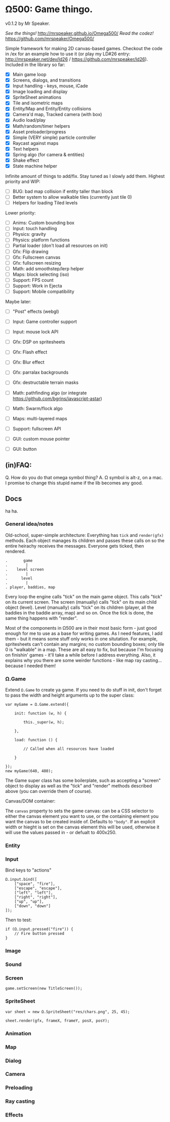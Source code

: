 # Ω500: Game thingo.

v0.1.2 by Mr Speaker.

*See the things!* http://mrspeaker.github.io/Omega500/
*Read the codez!* https://github.com/mrspeaker/Omega500/

Simple framework for making 2D canvas-based games. Checkout the code in /ex for an example how to use it (or play my LD#26 entry: http://mrspeaker.net/dev/ld26 / https://github.com/mrspeaker/ld26). Included in the library so far:

- [X] Main game loop
- [X] Screens, dialogs, and transitions
- [X] Input handling - keys, mouse, iCade
- [X] Image loading and display
- [X] SpriteSheet animations
- [X] Tile and isometric maps
- [X] Entity/Map and Entity/Entity collisions
- [X] Camera'd map, Tracked camera (with box)
- [X] Audio load/play
- [X] Math/random/timer helpers
- [X] Asset preloader/progress
- [X] Simple (VERY simple) particle controller
- [X] Raycast against maps
- [X] Text helpers
- [X] Spring algo (for camera & entities)
- [X] Shake effect
- [X] State machine helper

Infinite amount of things to add/fix. Stay tuned as I slowly add them. Highest priority and WIP:

- [ ] BUG: bad map collision if entity taller than block
- [ ] Better system to allow walkable tiles (currently just tile 0)
- [ ] Helpers for loading Tiled levels

Lower priority:

- [ ] Anims: Custom bounding box
- [ ] Input: touch handling
- [ ] Physics: gravity
- [ ] Physics: platform functions
- [ ] Partial loader (don't load all resources on init)
- [ ] Gfx: Flip drawing
- [ ] Gfx: Fullscreen canvas
- [ ] Gfx: fullscreen resizing
- [ ] Math: add smoothstep/lerp helper
- [ ] Maps: block selecting (iso)
- [ ] Support: FPS count
- [ ] Support: Work in Ejecta
- [ ] Support: Mobile compatibility

Maybe later:

- [ ] "Post" effects (webgl)
- [ ] Input: Game controller support
- [ ] Input: mouse lock API
- [ ] Gfx: DSP on spritesheets
- [ ] Gfx: Flash effect
- [ ] Gfx: Blur effect
- [ ] Gfx: parralax backgrounds
- [ ] Gfx: destructable terrain masks
- [ ] Math: pathfinding algo (or integrate https://github.com/bgrins/javascript-astar)
- [ ] Math: Swarm/flock algo
- [ ] Maps: multi-layered maps
- [ ] Support: fullscreen API
- [ ] GUI: custom mouse pointer
- [ ] GUI: button


## (in)FAQ:

Q. How do you do that omega symbol thing?
A. Ω symbol is alt-z, on a mac. I promise to change this stupid name if the lib becomes any good.


## Docs

ha ha.

### General idea/notes

Old-school, super-simple architecture: Everything has `tick` and `render(gfx)` methods. Each object manages its children and passes these calls on so the entire heirachy receives the messages. Everyone gets ticked, then rendered.

    .       game
    .        |
    .    level screen
    .        |
    .      level
    .        |
    . player, baddies, map

Every loop the engine calls "tick" on the main game object. This calls "tick" on its current screen. The screen (manually) calls "tick" on its main child object (level). Level (manually) calls "tick" on its children (player, all the baddies in the baddie array, map) and so on. Once the tick is done, the same thing happens with "render".

Most of the components in Ω500 are in their most basic form - just good enough for me to use as a base for writing games. As I need features, I add them - but it means some stuff only works in one situtation. For example, spritesheets can't contain any margins; no custom bounding boxes; only tile 0 is "walkable" in a map. These are all easy to fix, but because I'm focusing on finishin' games - it'll take a while before I address everything. Also, it explains why you there are some weirder functions - like map ray casting... because I needed them!


### Ω.Game

Extend `Ω.Game` to create ya game. If you need to do stuff in init, don't forget to pass the width and height arguments up to the super class:

    var myGame = Ω.Game.extend({

    	init: function (w, h) {

    		this._super(w, h);

    	},

    	load: function () {

    		// Called when all resources have loaded

    	}

    });
    new myGame(640, 480);

The Game super class has some boilerplate, such as accepting a "screen" object to display as well as the "tick" and "render" methods described above (you can override them of course).

Canvas/DOM container:

The `canvas` property to sets the game canvas: can be a CSS selector to either the canvas element you want to use, or the containing element you want the canvas to be created inside of. Defaults to `"body"`. If an explicit width or hieght is set on the canvas element this will be used, otherwise it will use the values passed in - or defualt to 400x250.

### Entity

### Input

Bind keys to "actions"

	Ω.input.bind([
		["space", "fire"],
		["escape", "escape"],
		["left", "left"],
		["right", "right"],
		["up", "up"],
		["down", "down"]
	]);

Then to test:

	if (Ω.input.pressed("fire")) {
		// Fire button pressed
	}

### Image

### Sound

### Screen

	game.setScreen(new TitleScreen());

### SpriteSheet

	var sheet = new Ω.SpriteSheet("res/chars.png", 25, 45);

	sheet.render(gfx, frameX, frameY, posX, posY);

### Animation

### Map

### Dialog

### Camera

### Preloading

### Ray casting

### Effects


